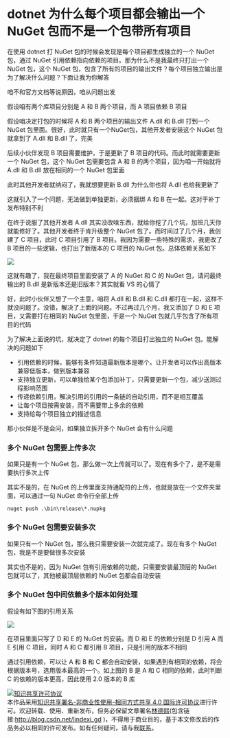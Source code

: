 # dotnet 为什么每个项目都会输出一个 NuGet 包而不是一个包带所有项目

在使用 dotnet 打 NuGet 包的时候会发现是每个项目都生成独立的一个 NuGet 包，通过 NuGet 引用依赖指向依赖的项目。那为什么不是我最终只打出一个 NuGet 包，这个 NuGet 包，包含了所有的项目的输出文件？每个项目独立输出是为了解决什么问题？下面让我为你解答

<!--more-->
<!-- CreateTime:6/19/2020 8:52:15 AM -->



咱不和官方文档等说原因，咱从问题出发

假设咱有两个库项目分别是 A 和 B 两个项目，而 A 项目依赖 B 项目

假设咱决定打包的时候将 A 和 B 两个项目的输出文件 A.dll 和 B.dll 打到一个 NuGet 包里面。很好，此时就只有一个NuGet包，其他开发者安装这个 NuGet 包就拿到了 A.dll 和 B.dll 了，完美

后续小伙伴发现 B 项目需要维护，于是更新了 B 项目的代码。而此时就需要更新一个 NuGet 包，这个 NuGet 包需要包含 A 和 B 的两个项目，因为咱一开始就将 A.dll 和 B.dll 放在相同的一个 NuGet 包里面

此时其他开发者就纳闷了，我就想要更新 B.dll 为什么你也将 A.dll 也给我更新了

这就引入了一个问题，无法做到单独更新，必须捆绑 A 和 B 在一起。这对于补丁发布特别不利

在终于说服了其他开发者 A.dll 其实没改啥东西，就给你挖了几个坑，加班几天你就能修好了。其他开发者终于肯升级整个 NuGet 包了。而时间过了几个月，我创建了 C 项目，此时 C 项目引用了 B 项目。我因为需要一些特殊的需求，我更改了 B 项目的一些逻辑，也打出了新版本的 C 项目的 NuGet 包。总体依赖关系如下

<!-- ![](image/dotnet 为什么每个项目都会输出一个 NuGet 包而不是一个包带所有项目/dotnet 为什么每个项目都会输出一个 NuGet 包而不是一个包带所有项目0.png) -->

![](http://image.acmx.xyz/lindexi%2F202061992153740.jpg)

这就有趣了，我在最终项目里面安装了 A 的 NuGet 和 C 的 NuGet 包，请问最终输出的 B.dll 是新版本还是旧版本？其实就看 VS 的心情了

好，此时小伙伴又想了一个主意，咱将 A.dll 和 B.dll 和 C.dll 都打在一起，这样不就没问题了。没错，解决了上面的问题。不过再过几个月，我又添加了 D 和 E 项目，又需要打在相同的 NuGet 包里面，于是一个 NuGet 包就几乎包含了所有项目的代码

为了解决上面说的坑，就决定了 dotnet 的每个项目打出独立的 NuGet 包。能解决的问题如下

- 引用依赖的时候，能够有条件知道最新版本是哪个。让开发者可以作出高版本兼容低版本，做到版本兼容
- 支持独立更新，可以单独给某个包添加补丁，只需要更新一个包，减少送测过程影响范围
- 传递依赖引用，解决引用的引用的一条链的自动引用，而不是相互覆盖
- 让每个项目按需安装，而不需要带上多余的依赖
- 支持给每个项目独立的描述信息

那小伙伴是不是会问，如果独立拆开多个 NuGet 会有什么问题

### 多个 NuGet 包需要上传多次

如果只是有一个 NuGet 包，那么做一次上传就可以了。现在有多个了，是不是需要执行多次上传

其实不是的，在 NuGet 的上传里面支持通配符的上传，也就是放在一个文件夹里面，可以通过一句 NuGet 命令行全部上传

```
nuget push .\bin\release\*.nupkg
```

### 多个 NuGet 包需要安装多次

如果只有一个 NuGet 包，那么我只需要安装一次就完成了。现在有多个 NuGet 包，我是不是要做很多次安装

其实也不是的，因为 NuGet 包有引用依赖的功能，只需要安装最顶层的 NuGet 包就可以了，其他被最顶层依赖的 NuGet 包都会自动安装

### 多个 NuGet 包中间依赖多个版本如何处理

假设有如下图的引用关系

<!-- ![](image/dotnet 为什么每个项目都会输出一个 NuGet 包而不是一个包带所有项目/dotnet 为什么每个项目都会输出一个 NuGet 包而不是一个包带所有项目1.png) -->

![](http://image.acmx.xyz/lindexi%2F2020619916207765.jpg)

在项目里面只写了 D 和 E 的 NuGet 的安装。而 D 和 E 的依赖分别是 D 引用 A 而 E 引用 C 项目，同时 A 和 C 都引用 B 项目，只是引用的版本不相同

通过引用依赖，可以让 A 和 B 和 C 都会自动安装，如果遇到有相同的依赖，将会根据版本号，选用版本最高的一个。如上图的 B 是 A 和 C 相同的依赖，此时判断 C 的依赖的版本更高，因此使用 2.0 版本的 B 库

<a rel="license" href="http://creativecommons.org/licenses/by-nc-sa/4.0/"><img alt="知识共享许可协议" style="border-width:0" src="https://licensebuttons.net/l/by-nc-sa/4.0/88x31.png" /></a><br />本作品采用<a rel="license" href="http://creativecommons.org/licenses/by-nc-sa/4.0/">知识共享署名-非商业性使用-相同方式共享 4.0 国际许可协议</a>进行许可。欢迎转载、使用、重新发布，但务必保留文章署名[林德熙](http://blog.csdn.net/lindexi_gd)(包含链接:http://blog.csdn.net/lindexi_gd )，不得用于商业目的，基于本文修改后的作品务必以相同的许可发布。如有任何疑问，请与我[联系](mailto:lindexi_gd@163.com)。
